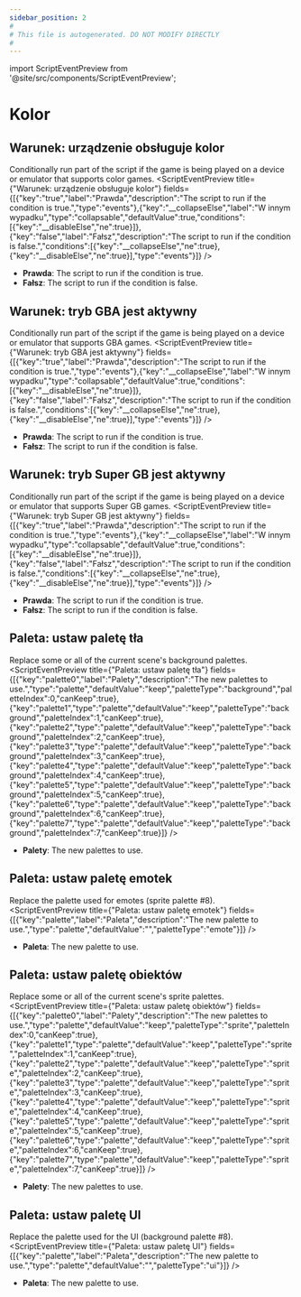 ```yaml
---
sidebar_position: 2
#
# This file is autogenerated. DO NOT MODIFY DIRECTLY
#
---
```


import ScriptEventPreview from '@site/src/components/ScriptEventPreview';

# Kolor

## Warunek: urządzenie obsługuje kolor
Conditionally run part of the script if the game is being played on a device or emulator that supports color games.
<ScriptEventPreview title={"Warunek: urządzenie obsługuje kolor"} fields={[{"key":"true","label":"Prawda","description":"The script to run if the condition is true.","type":"events"},{"key":"__collapseElse","label":"W innym wypadku","type":"collapsable","defaultValue":true,"conditions":[{"key":"__disableElse","ne":true}]},{"key":"false","label":"Fałsz","description":"The script to run if the condition is false.","conditions":[{"key":"__collapseElse","ne":true},{"key":"__disableElse","ne":true}],"type":"events"}]} />

- **Prawda**: The script to run if the condition is true.  
- **Fałsz**: The script to run if the condition is false.  

## Warunek: tryb GBA jest aktywny
Conditionally run part of the script if the game is being played on a device or emulator that supports GBA games.
<ScriptEventPreview title={"Warunek: tryb GBA jest aktywny"} fields={[{"key":"true","label":"Prawda","description":"The script to run if the condition is true.","type":"events"},{"key":"__collapseElse","label":"W innym wypadku","type":"collapsable","defaultValue":true,"conditions":[{"key":"__disableElse","ne":true}]},{"key":"false","label":"Fałsz","description":"The script to run if the condition is false.","conditions":[{"key":"__collapseElse","ne":true},{"key":"__disableElse","ne":true}],"type":"events"}]} />

- **Prawda**: The script to run if the condition is true.  
- **Fałsz**: The script to run if the condition is false.  

## Warunek: tryb Super GB jest aktywny
Conditionally run part of the script if the game is being played on a device or emulator that supports Super GB games.
<ScriptEventPreview title={"Warunek: tryb Super GB jest aktywny"} fields={[{"key":"true","label":"Prawda","description":"The script to run if the condition is true.","type":"events"},{"key":"__collapseElse","label":"W innym wypadku","type":"collapsable","defaultValue":true,"conditions":[{"key":"__disableElse","ne":true}]},{"key":"false","label":"Fałsz","description":"The script to run if the condition is false.","conditions":[{"key":"__collapseElse","ne":true},{"key":"__disableElse","ne":true}],"type":"events"}]} />

- **Prawda**: The script to run if the condition is true.  
- **Fałsz**: The script to run if the condition is false.  

## Paleta: ustaw paletę tła
Replace some or all of the current scene's background palettes.
<ScriptEventPreview title={"Paleta: ustaw paletę tła"} fields={[{"key":"palette0","label":"Palety","description":"The new palettes to use.","type":"palette","defaultValue":"keep","paletteType":"background","paletteIndex":0,"canKeep":true},{"key":"palette1","type":"palette","defaultValue":"keep","paletteType":"background","paletteIndex":1,"canKeep":true},{"key":"palette2","type":"palette","defaultValue":"keep","paletteType":"background","paletteIndex":2,"canKeep":true},{"key":"palette3","type":"palette","defaultValue":"keep","paletteType":"background","paletteIndex":3,"canKeep":true},{"key":"palette4","type":"palette","defaultValue":"keep","paletteType":"background","paletteIndex":4,"canKeep":true},{"key":"palette5","type":"palette","defaultValue":"keep","paletteType":"background","paletteIndex":5,"canKeep":true},{"key":"palette6","type":"palette","defaultValue":"keep","paletteType":"background","paletteIndex":6,"canKeep":true},{"key":"palette7","type":"palette","defaultValue":"keep","paletteType":"background","paletteIndex":7,"canKeep":true}]} />

- **Palety**: The new palettes to use.  

## Paleta: ustaw paletę emotek
Replace the palette used for emotes (sprite palette #8).
<ScriptEventPreview title={"Paleta: ustaw paletę emotek"} fields={[{"key":"palette","label":"Paleta","description":"The new palette to use.","type":"palette","defaultValue":"","paletteType":"emote"}]} />

- **Paleta**: The new palette to use.  

## Paleta: ustaw paletę obiektów
Replace some or all of the current scene's sprite palettes.
<ScriptEventPreview title={"Paleta: ustaw paletę obiektów"} fields={[{"key":"palette0","label":"Palety","description":"The new palettes to use.","type":"palette","defaultValue":"keep","paletteType":"sprite","paletteIndex":0,"canKeep":true},{"key":"palette1","type":"palette","defaultValue":"keep","paletteType":"sprite","paletteIndex":1,"canKeep":true},{"key":"palette2","type":"palette","defaultValue":"keep","paletteType":"sprite","paletteIndex":2,"canKeep":true},{"key":"palette3","type":"palette","defaultValue":"keep","paletteType":"sprite","paletteIndex":3,"canKeep":true},{"key":"palette4","type":"palette","defaultValue":"keep","paletteType":"sprite","paletteIndex":4,"canKeep":true},{"key":"palette5","type":"palette","defaultValue":"keep","paletteType":"sprite","paletteIndex":5,"canKeep":true},{"key":"palette6","type":"palette","defaultValue":"keep","paletteType":"sprite","paletteIndex":6,"canKeep":true},{"key":"palette7","type":"palette","defaultValue":"keep","paletteType":"sprite","paletteIndex":7,"canKeep":true}]} />

- **Palety**: The new palettes to use.  

## Paleta: ustaw paletę UI
Replace the palette used for the UI (background palette #8).
<ScriptEventPreview title={"Paleta: ustaw paletę UI"} fields={[{"key":"palette","label":"Paleta","description":"The new palette to use.","type":"palette","defaultValue":"","paletteType":"ui"}]} />

- **Paleta**: The new palette to use.  

